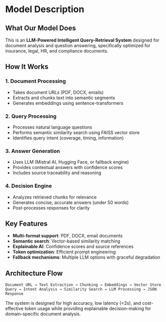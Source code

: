 # Model Description

## What Our Model Does

This is an **LLM-Powered Intelligent Query-Retrieval System** designed for document analysis and question answering, specifically optimized for insurance, legal, HR, and compliance documents.

## How It Works

### 1. Document Processing
- Takes document URLs (PDF, DOCX, emails)
- Extracts and chunks text into semantic segments
- Generates embeddings using sentence-transformers

### 2. Query Processing
- Processes natural language questions
- Performs semantic similarity search using FAISS vector store
- Identifies query intent (coverage, timing, information)

### 3. Answer Generation
- Uses LLM (Mistral AI, Hugging Face, or fallback engine)
- Provides contextual answers with confidence scores
- Includes source traceability and reasoning

### 4. Decision Engine
- Analyzes retrieved chunks for relevance
- Generates concise, accurate answers (under 50 words)
- Post-processes responses for clarity

## Key Features

- **Multi-format support**: PDF, DOCX, email documents
- **Semantic search**: Vector-based similarity matching
- **Explainable AI**: Confidence scores and source references
- **Token optimization**: Efficient prompt engineering
- **Fallback mechanisms**: Multiple LLM options with graceful degradation

## Architecture Flow

```
Document URL → Text Extraction → Chunking → Embeddings → Vector Store
Query → Intent Analysis → Similarity Search → LLM Processing → JSON Response
```

The system is designed for high accuracy, low latency (<2s), and cost-effective token usage while providing explainable decision-making for domain-specific document analysis.